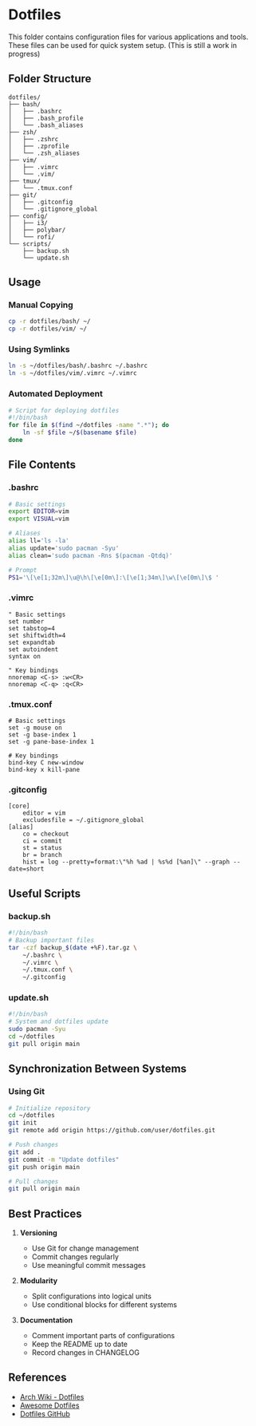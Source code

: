 # Dotfiles

This folder contains configuration files for various applications and tools. These files can be used for quick system setup.
(This is still a work in progress)

## Folder Structure

```
dotfiles/
├── bash/
│   ├── .bashrc
│   ├── .bash_profile
│   └── .bash_aliases
├── zsh/
│   ├── .zshrc
│   ├── .zprofile
│   └── .zsh_aliases
├── vim/
│   ├── .vimrc
│   └── .vim/
├── tmux/
│   └── .tmux.conf
├── git/
│   ├── .gitconfig
│   └── .gitignore_global
├── config/
│   ├── i3/
│   ├── polybar/
│   └── rofi/
└── scripts/
    ├── backup.sh
    └── update.sh
```

## Usage

### Manual Copying
```bash
cp -r dotfiles/bash/ ~/
cp -r dotfiles/vim/ ~/
```

### Using Symlinks
```bash
ln -s ~/dotfiles/bash/.bashrc ~/.bashrc
ln -s ~/dotfiles/vim/.vimrc ~/.vimrc
```

### Automated Deployment
```bash
# Script for deploying dotfiles
#!/bin/bash
for file in $(find ~/dotfiles -name ".*"); do
    ln -sf $file ~/$(basename $file)
done
```

## File Contents

### .bashrc
```bash
# Basic settings
export EDITOR=vim
export VISUAL=vim

# Aliases
alias ll='ls -la'
alias update='sudo pacman -Syu'
alias clean='sudo pacman -Rns $(pacman -Qtdq)'

# Prompt
PS1='\[\e[1;32m\]\u@\h\[\e[0m\]:\[\e[1;34m\]\w\[\e[0m\]\$ '
```

### .vimrc
```vim
" Basic settings
set number
set tabstop=4
set shiftwidth=4
set expandtab
set autoindent
syntax on

" Key bindings
nnoremap <C-s> :w<CR>
nnoremap <C-q> :q<CR>
```

### .tmux.conf
```tmux
# Basic settings
set -g mouse on
set -g base-index 1
set -g pane-base-index 1

# Key bindings
bind-key C new-window
bind-key x kill-pane
```

### .gitconfig
```git
[core]
    editor = vim
    excludesfile = ~/.gitignore_global
[alias]
    co = checkout
    ci = commit
    st = status
    br = branch
    hist = log --pretty=format:\"%h %ad | %s%d [%an]\" --graph --date=short
```

## Useful Scripts

### backup.sh
```bash
#!/bin/bash
# Backup important files
tar -czf backup_$(date +%F).tar.gz \
    ~/.bashrc \
    ~/.vimrc \
    ~/.tmux.conf \
    ~/.gitconfig
```

### update.sh
```bash
#!/bin/bash
# System and dotfiles update
sudo pacman -Syu
cd ~/dotfiles
git pull origin main
```

## Synchronization Between Systems

### Using Git
```bash
# Initialize repository
cd ~/dotfiles
git init
git remote add origin https://github.com/user/dotfiles.git

# Push changes
git add .
git commit -m "Update dotfiles"
git push origin main

# Pull changes
git pull origin main
```

## Best Practices

1. **Versioning**
   - Use Git for change management
   - Commit changes regularly
   - Use meaningful commit messages

2. **Modularity**
   - Split configurations into logical units
   - Use conditional blocks for different systems

3. **Documentation**
   - Comment important parts of configurations
   - Keep the README up to date
   - Record changes in CHANGELOG

## References
- [Arch Wiki - Dotfiles](https://wiki.archlinux.org/title/Dotfiles)
- [Awesome Dotfiles](https://github.com/webpro/awesome-dotfiles)
- [Dotfiles GitHub](https://dotfiles.github.io/)
